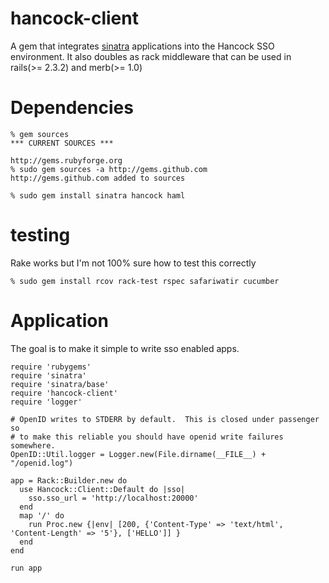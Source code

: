 hancock-client
==============

A gem that integrates [sinatra][sinatra] applications into the Hancock SSO
environment.  It also doubles as rack middleware that can be used in 
rails(>= 2.3.2) and merb(>= 1.0)

Dependencies
============
    % gem sources
    *** CURRENT SOURCES ***

    http://gems.rubyforge.org
    % sudo gem sources -a http://gems.github.com
    http://gems.github.com added to sources

    % sudo gem install sinatra hancock haml

testing
=======
Rake works but I'm not 100% sure how to test this correctly

    % sudo gem install rcov rack-test rspec safariwatir cucumber

Application
===========
The goal is to make it simple to write sso enabled apps.

    require 'rubygems'
    require 'sinatra'
    require 'sinatra/base'
    require 'hancock-client'
    require 'logger'

    # OpenID writes to STDERR by default.  This is closed under passenger so
    # to make this reliable you should have openid write failures somewhere.
    OpenID::Util.logger = Logger.new(File.dirname(__FILE__) + "/openid.log")

    app = Rack::Builder.new do
      use Hancock::Client::Default do |sso|
        sso.sso_url = 'http://localhost:20000'
      end
      map '/' do
        run Proc.new {|env| [200, {'Content-Type' => 'text/html', 'Content-Length' => '5'}, ['HELLO']] }
      end
    end

    run app


[sinatra]: http://www.sinatrarb.com
